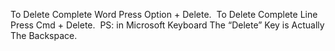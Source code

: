To Delete Complete Word Press Option + Delete. 
To Delete Complete Line Press Cmd + Delete. 
PS: in Microsoft Keyboard The “Delete” Key is Actually The Backspace. 

